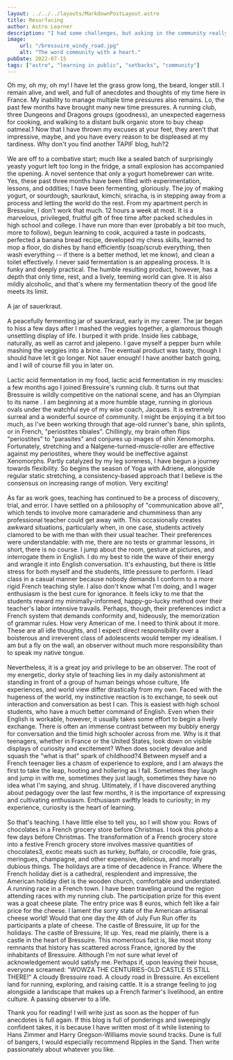 ```yaml
---
layout: ../../../layouts/MarkdownPostLayout.astro
title: Resurfacing
author: Astro Learner
description: "I had some challenges, but asking in the community really helped!"
image: 
    url: "/bressuire_windy_road.jpg"
    alt: "The word community with a heart."
pubDate: 2022-07-15
tags: ["astro", "learning in public", "setbacks", "community"]
---
```


 Oh my, oh my, oh my! I have let the grass grow long, the beard, longer still. I remain alive, and well, and full of anecdotes and thoughts of my time here in France. My inability to manage multiple time pressures also remains. Lo, the past few months have brought many new time pressures. A running club, three Dungeons and Dragons groups (goodness), an unexpected eagerness for cooking, and walking to a distant bulk organic store to buy cheap oatmeal.1 Now that I have thrown my excuses at your feet, they aren't that impressive, maybe, and you have every reason to be displeased at my tardiness. Why don't you find another TAPIF blog, huh?2
 <br>
 <br>
We are off to a combative start; much like a sealed batch of surprisingly yeasty yogurt left too long in the fridge, a small explosion has accompanied the opening. A novel sentence that only a yogurt homebrewer can write. Yes, these past three months have been filled with experimentation, lessons, and oddities; I have been fermenting, gloriously. The joy of making yogurt, or sourdough, saurkraut, kimchi, sriracha, is in stepping away from a process and letting the world do the rest. From my apartment perch in Bressuire, I don't work that much. 12 hours a week at most. It is a marvelous, privileged, fruitful gift of free time after packed schedules in high school and college. I have run more than ever (probably a bit too much, more to follow), begun learning to cook, acquired a taste in podcasts, perfected a banana bread recipe, developed my chess skills, learned to mop a floor, do dishes by hand efficiently (soap/scrub everything, then wash everything -- if there is a better method, let me know), and clean a toilet effectively. I never said fermentation is an appealing process. It is funky and deeply practical. The humble resulting product, however, has a depth that only time, rest, and a lively, teeming world can give. It is also mildly alcoholic, and that's where my fermentation theory of the good life meets its limit.
 <br>
 <br>
A jar of sauerkraut.
 <br>
 <br>
A peacefully fermenting jar of sauerkraut, early in my career. The jar began to hiss a few days after I mashed the veggies together, a glamorous though unsettling display of life. I burped it with pride. Inside lies cabbage, naturally, as well as carrot and jalepeno. I gave myself a pepper burn while mashing the veggies into a brine. The eventual product was tasty, though I should have let it go longer. Not sauer enough! I have another batch going, and I will of course fill you in later on.
 <br>
 <br>
Lactic acid fermentation in my food, lactic acid fermentation in my muscles: a few months ago I joined Bressuire's running club. It turns out that Bressuire is wildly competitive on the national scene, and has an Olympian to its name . I am beginning at a more humble stage, running in glorious ovals under the watchful eye of my wise coach, Jacques. It is extremely surreal and a wonderful source of community. I might be enjoying it a bit too much, as I've been working through that age-old runner's bane, shin splints, or in French, "periostites tibiales". Chillingly, my brain often flips "periostites" to "parasites" and conjures up images of shin Xenomorphs. Fortunately, stretching and a Nalgene-turned-muscle-roller are effective against my periostites, where they would be ineffective against Xenomorphs. Partly catalyzed by my leg soreness, I have begun a journey towards flexibility. So begins the season of Yoga with Adriene, alongside regular static stretching, a consistency-based approach that I believe is the consensus on increasing range of motion. Very exciting!
 <br>
 <br>
As far as work goes, teaching has continued to be a process of discovery, trial, and error. I have settled on a philosophy of "communication above all", which tends to involve more camaraderie and chumminess than any professional teacher could get away with. This occasionally creates awkward situations, particularly when, in one case, students actively clamored to be with me than with their usual teacher. Their preferences were understandable: with me, there are no tests or grammar lessons, in short, there is no course. I jump about the room, gesture at pictures, and interrogate them in English. I do my best to ride the wave of their energy and wrangle it into English conversation. It's exhausting, but there is little stress for both myself and the students, little pressure to perform. I lead class in a casual manner because nobody demands I conform to a more rigid French teaching style. I also don't know what I'm doing, and I wager enthusiasm is the best cure for ignorance. It feels icky to me that the students reward my minimally-informed, happy-go-lucky method over their teacher's labor intensive travails. Perhaps, though, their preferences indict a French system that demands conformity and, hideously, the memorization of grammar rules. How very American of me. I need to think about it more. These are all idle thoughts, and I expect direct responsibility over a boisterous and irreverent class of adolescents would temper my idealism. I am but a fly on the wall, an observer without much more responsibility than to speak my native tongue.
 <br>
 <br>
Nevertheless, it is a great joy and privilege to be an observer. The root of my energetic, dorky style of teaching lies in my daily astonishment at standing in front of a group of human beings whose culture, life experiences, and world view differ drastically from my own. Faced with the hugeness of the world, my instinctive reaction is to exchange, to seek out interaction and conversation as best I can. This is easiest with high school students, who have a much better command of English. Even when their English is workable, however, it usually takes some effort to begin a lively exchange. There is often an immense contrast between my bubbly energy for conversation and the timid high schooler across from me. Why is it that teenagers, whether in France or the United States, look down on visible displays of curiosity and excitement? When does society devalue and squash the "what is that" spark of childhood?4 Between myself and a French teenager lies a chasm of experience to explore, and I am always the first to take the leap, hooting and hollering as I fall. Sometimes they laugh and jump in with me, sometimes they just laugh, sometimes they have no idea what I'm saying, and shrug. Ultimately, if I have discovered anything about pedagogy over the last few months, it is the importance of expressing and cultivating enthusiasm. Enthusiasm swiftly leads to curiosity; in my experience, curiosity is the heart of learning.
 <br>
 <br>
So that's teaching. I have little else to tell you, so I will show you:
Rows of chocolates in a French grocery store before Christmas.
I took this photo a few days before Christmas. The transformation of a French grocery store into a festive French grocery store involves massive quantities of chocolates3, exotic meats such as turkey, buffalo, or crocodile, foie gras, meringues, champagne, and other expensive, delicious, and morally dubious things. The holidays are a time of decadence in France. Where the French holiday diet is a cathedral, resplendent and impressive, the American holiday diet is the wooden church, comfortable and understated.
A running race in a French town.
I have been traveling around the region attending races with my running club. The participation prize for this event was a goat cheese plate. The entry price was 8 euros, which felt like a fair price for the cheese. I lament the sorry state of the American artisanal cheese world! Would that one day the 4th of July Fun Run offer its participants a plate of cheese.
The castle of Bressuire, lit up for the holidays.
The castle of Bressuire, lit up. Yes, read me plainly, there is a castle in the heart of Bressuire. This momentous fact is, like most stony remnants that history has scattered across France, ignored by the inhabitants of Bressuire. Although I'm not sure what level of acknowledgement would satisfy me. Perhaps if, upon leaving their house, everyone screamed: "WOWZA THE CENTURIES-OLD CASTLE IS STILL THERE!"
A cloudy Bressuire road.
A cloudy road in Bressuire. An excellent land for running, exploring, and raising cattle. It is a strange feeling to jog alongside a landscape that makes up a French farmer's livelihood, an entire culture. A passing observer to a life.

Thank you for reading! I will write just as soon as the hopper of fun anecdotes is full again. If this blog is full of ponderings and sweepingly confident takes, it is because I have written most of it while listening to Hans Zimmer and Harry Gregson-Williams movie sound tracks. Dune is full of bangers, I would especially recommend Ripples in the Sand. Then write passionately about whatever you like. 